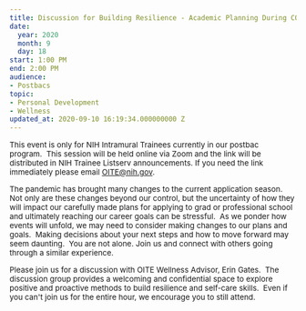 ```yaml
---
title: Discussion for Building Resilience - Academic Planning During COVID
date:
  year: 2020
  month: 9
  day: 18
start: 1:00 PM
end: 2:00 PM
audience:
- Postbacs
topic:
- Personal Development
- Wellness
updated_at: 2020-09-10 16:19:34.000000000 Z
---
```

<span style="font-size: 10pt;">This event is only for NIH Intramural
Trainees currently in our postbac program.  This session will be held
online via Zoom and the link will be distributed in NIH Trainee Listserv
announcements. If you need the link immediately please email
OITE@nih.gov. </span>

<span style="font-size: 10pt;">The pandemic has brought many changes to
the current application season.  Not only are these changes beyond our
control, but the uncertainty of how they will impact our carefully made
plans for applying to grad or professional school and ultimately
reaching our career goals can be stressful.  As we ponder how events
will unfold, we may need to consider making changes to our plans and
goals.  Making decisions about your next steps and how to move forward
may seem daunting.  You are not alone. Join us and connect with others
going through a similar experience.   </span>

<span style="font-size: 10pt;">Please join us for a discussion with OITE
Wellness Advisor, Erin Gates.  The discussion group provides a welcoming
and confidential space to explore positive and proactive methods to
build resilience and self-care skills.  Even if you can\'t join us for
the entire hour, we encourage you to still attend.  </span>

<span style="font-size: 10pt;"> </span>

 
